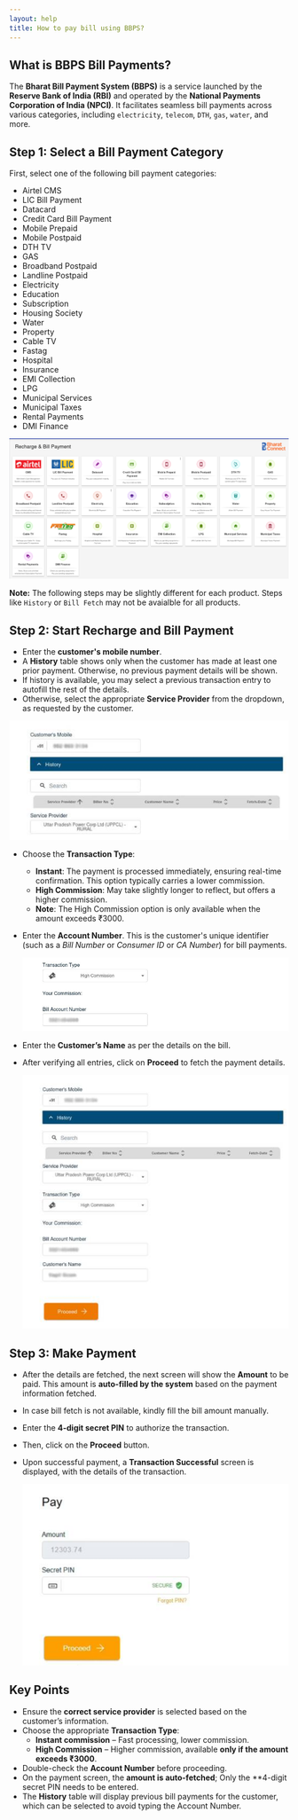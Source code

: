 ```yaml
---
layout: help
title: How to pay bill using BBPS?
---
```


## What is BBPS Bill Payments?

The **Bharat Bill Payment System (BBPS)** is a service launched by the **Reserve Bank of India (RBI)** and operated by the **National Payments Corporation of India (NPCI)**. It facilitates seamless bill payments across various categories, including `electricity`, `telecom`, `DTH`, `gas`, `water`, and more.

## Step 1: Select a Bill Payment Category

First, select one of the following bill payment categories:
- Airtel CMS
- LIC Bill Payment
- Datacard
- Credit Card Bill Payment
- Mobile Prepaid
- Mobile Postpaid
- DTH TV
- GAS
- Broadband Postpaid
- Landline Postpaid
- Electricity
- Education
- Subscription
- Housing Society
- Water
- Property
- Cable TV
- Fastag
- Hospital
- Insurance
- EMI Collection
- LPG
- Municipal Services
- Municipal Taxes
- Rental Payments
- DMI Finance

![customer details screen](../images/help/bbps/general-flow-of-BBPS/general-bbps-1-screen.png)

**Note:** The following steps may be slightly different for each product. Steps like `History` or `Bill Fetch` may not be avaialble for all products.


## Step 2: Start Recharge and Bill Payment
- Enter the **customer's mobile number**.
- A **History** table shows only when the customer has made at least one prior payment. Otherwise, no previous payment details will be shown.
- If history is available, you may select a previous transaction entry to autofill the rest of the details.
- Otherwise, select the appropriate **Service Provider** from the dropdown, as requested by the customer.

![customer details screen](../images/help/bbps/general-flow-of-BBPS/general-bbps-2-screen.jpg)

- Choose the **Transaction Type**:
  - **Instant**: The payment is processed immediately, ensuring real-time confirmation. This option typically carries a lower commission.
  - **High Commission**: May take slightly longer to reflect, but offers a higher commission.
  - **Note**: The High Commission option is only available when the amount exceeds ₹3000.
- Enter the **Account Number**. This is the customer's unique identifier (such as a _Bill Number_ or _Consumer ID_ or _CA Number_) for bill payments.

  ![customer details screen](../images/help/bbps/general-flow-of-BBPS/general-bbps-3-screen.jpg)

- Enter the **Customer’s Name** as per the details on the bill.
- After verifying all entries, click on **Proceed** to fetch the payment details.

  ![customer details screen](../images/help/bbps/general-flow-of-BBPS/general-bbps-4-screen.jpg)

## Step 3: Make Payment

- After the details are fetched, the next screen will show the **Amount** to be paid. This amount is **auto-filled by the system** based on the payment information fetched.
- In case bill fetch is not available, kindly fill the bill amount manually.
- Enter the **4-digit secret PIN** to authorize the transaction.
- Then, click on the **Proceed** button.
- Upon successful payment, a **Transaction Successful** screen is displayed, with the details of the transaction.

  ![Bill Payment Authorization](../images/help/bbps/general-flow-of-BBPS/general-bbps-5-screen.jpg)

## Key Points

- Ensure the **correct service provider** is selected based on the customer’s information.
- Choose the appropriate **Transaction Type**:
  - **Instant commission** – Fast processing, lower commission.
  - **High Commission** – Higher commission, available **only if the amount exceeds ₹3000**.
- Double-check the **Account Number** before proceeding.
- On the payment screen, the **amount is auto-fetched**; Only the **4-digit secret PIN needs to be entered.
- The **History** table will display previous bill payments for the customer, which can be selected to avoid typing the Account Number.
